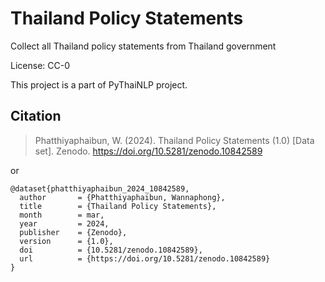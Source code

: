 # Thailand Policy Statements
Collect all Thailand policy statements from Thailand government

License: CC-0


This project is a part of PyThaiNLP project.

## Citation

> Phatthiyaphaibun, W. (2024). Thailand Policy Statements (1.0) [Data set]. Zenodo. https://doi.org/10.5281/zenodo.10842589

or 

```
@dataset{phatthiyaphaibun_2024_10842589,
  author       = {Phatthiyaphaibun, Wannaphong},
  title        = {Thailand Policy Statements},
  month        = mar,
  year         = 2024,
  publisher    = {Zenodo},
  version      = {1.0},
  doi          = {10.5281/zenodo.10842589},
  url          = {https://doi.org/10.5281/zenodo.10842589}
}
```